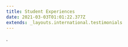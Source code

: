 ```yaml
---
title: Student Experiences
date: 2021-03-03T01:01:22.377Z
extends: _layouts.international.testimonials
---
```

.